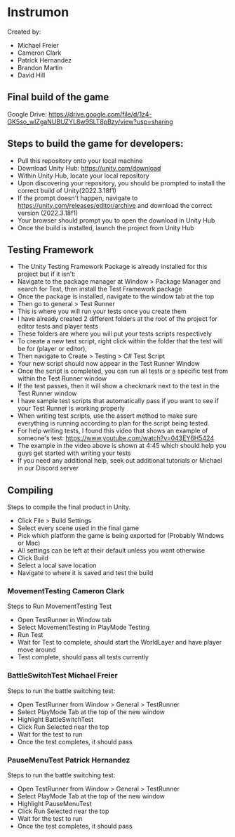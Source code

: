 # Instrumon
Created by:
* Michael Freier
* Cameron Clark
* Patrick Hernandez
* Brandon Martin
* David Hill

## Final build of the game
Google Drive: https://drive.google.com/file/d/1z4-GK5so_wIZgaNUBUZYL8w9SLT8pBzy/view?usp=sharing

## Steps to build the game for developers:
* Pull this repository onto your local machine
* Download Unity Hub: https://unity.com/download
* Within Unity Hub, locate your local repository
* Upon discovering your repository, you should be prompted to install the correct build of Unity(2022.3.18f1)
* If the prompt doesn't happen, navigate to https://unity.com/releases/editor/archive and download the correct version (2022.3.18f1)
* Your browser should prompt you to open the download in Unity Hub
* Once the build is installed, launch the project from Unity Hub

## Testing Framework
* The Unity Testing Framework Package is already installed for this project but if it isn't:
* Navigate to the package manager at Window > Package Manager and search for Test, then install the Test Framework package
* Once the package is installed, navigate to the window tab at the top
* Then go to general > Test Runner
* This is where you will run your tests once you create them
* I have already created 2 different folders at the root of the project for editor tests and player tests
* These folders are where you will put your tests scripts respectively
* To create a new test script, right click within the folder that the test will be for (player or editor),
* Then navigate to Create > Testing > C# Test Script
* Your new script should now appear in the Test Runner Window
* Once the script is completed, you can run all tests or a specific test from within the Test Runner window
* If the test passes, then it will show a checkmark next to the test in the Test Runner window
* I have sample test scripts that automatically pass if you want to see if your Test Runner is working properly
* When writing test scripts, use the assert method to make sure everything is running according to plan for the script being tested.
* For help writing tests, I found this video that shows an example of someone's test: https://www.youtube.com/watch?v=043EY6H5424
* The example in the video above is shown at 4:45 which should help you guys get started with writing your tests
* If you need any additional help, seek out additional tutorials or Michael in our Discord server

## Compiling
Steps to compile the final product in Unity.
* Click File > Build Settings
* Select every scene used in the final game
* Pick which platform the game is being exported for (Probably Windows or Mac)
* All settings can be left at their default unless you want otherwise
* Click Build
* Select a local save location
* Navigate to where it is saved and test the build


### MovementTesting Cameron Clark
Steps to Run MovementTesting Test
* Open TestRunner in Window tab
* Select MovementTesting in PlayMode Testing
* Run Test
* Wait for Test to complete, should start the WorldLayer and have player move around
* Test complete, should pass all tests currently

### BattleSwitchTest Michael Freier
Steps to run the battle switching test:
* Open TestRunner from Window > General > TestRunner
* Select PlayMode Tab at the top of the new window
* Highlight BattleSwitchTest
* Click Run Selected near the top
* Wait for the test to run
* Once the test completes, it should pass

### PauseMenuTest Patrick Hernandez
Steps to run the battle switching test:
* Open TestRunner from Window > General > TestRunner
* Select PlayMode Tab at the top of the new window
* Highlight PauseMenuTest
* Click Run Selected near the top
* Wait for the test to run
* Once the test completes, it should pass
